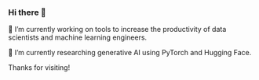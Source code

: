 ### Hi there 👋

🔭 I’m currently working on tools to increase the productivity of data scientists and machine learning engineers.

🌱 I’m currently researching generative AI using PyTorch and Hugging Face.

Thanks for visiting!

<!--
**benpodraza/benpodraza** is a ✨ _special_ ✨ repository because its `README.md` (this file) appears on your GitHub profile.

Here are some ideas to get you started:

- 
- 
- 👯 I’m looking to collaborate on ...
- 🤔 I’m looking for help with ...
- 💬 Ask me about ...
- 📫 How to reach me: ...
- 😄 Pronouns: ...
- ⚡ Fun fact: ...
-->

